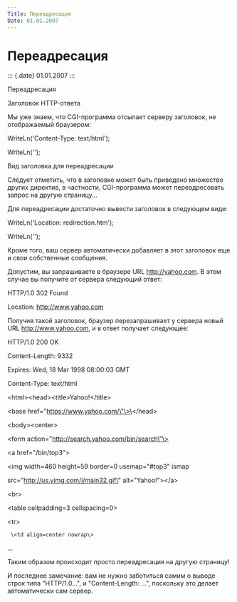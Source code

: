 ```yaml
---
Title: Переадресация
Date: 01.01.2007
---
```



Переадресация
=============

::: {.date}
01.01.2007
:::

Переадресация

Заголовок HTTP-ответа

Мы уже знаем, что CGI-программа отсылает серверу заголовок, не
отображаемый браузером:

WriteLn(\'Content-Type: text/html\');

WriteLn(\'\');

Вид заголовка для переадресации

Следует отметить, что в заголовке может быть приведено множество других
директив, в частности, CGI-программа может переадресовать запрос на
другую страницу...

Для переадресации достаточно вывести заголовок в следующем виде:

WriteLn(\'Location: redirection.htm\');

WriteLn(\'\');

Кроме того, ваш сервер автоматически добавляет в этот заголовок еще и
свои собственные сообщения.

Допустим, вы запрашиваете в браузере URL http://yahoo.com. В этом случае
вы получите от сервера следующий ответ:

HTTP/1.0 302 Found

Location: http://www.yahoo.com

Получив такой заголовок, браузер перезапрашивает у сервера новый URL
http://www.yahoo.com, и в ответ получает следующее:

HTTP/1.0 200 OK

Content-Length: 9332

Expires: Wed, 18 Mar 1998 08:00:03 GMT     

Content-Type: text/html

 

\<html\>\<head\>\<title\>Yahoo!\</title\>

\<base href=\"https://www.yahoo.com/\"\>\</head\>

\<body\>\<center\>

\<form action=\"http://search.yahoo.com/bin/search\"\>

\<a href=\"/bin/top3\"\>

\<img width=460 height=59 border=0 usemap=\"\#top3\" ismap

   src=\"http://us.yimg.com/i/main32.gif\" alt=\"Yahoo!\"\>\</a\>

\<br\>

\<table cellpadding=3 cellspacing=0\>

   \<tr\>

     \<td align=center nowrap\>

...

Таким образом происходит просто переадресация на другую страницу!

 

И последнее замечание: вам не нужно заботиться самим о выводе строк типа
\"HTTP/1.0...\", и \"Content-Length: ...\", поскольку это делает
автоматически сам сервер.

